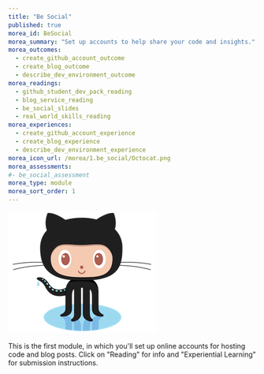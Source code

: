 ```yaml
---
title: "Be Social"
published: true
morea_id: BeSocial
morea_summary: "Set up accounts to help share your code and insights."
morea_outcomes:
  - create_github_account_outcome
  - create_blog_outcome
  - describe_dev_environment_outcome
morea_readings:
  - github_student_dev_pack_reading
  - blog_service_reading
  - be_social_slides
  - real_world_skills_reading
morea_experiences:
  - create_github_account_experience
  - create_blog_experience
  - describe_dev_environment_experience
morea_icon_url: /morea/1.be_social/Octocat.png
morea_assessments:
#- be_social_assessment
morea_type: module
morea_sort_order: 1
---
```

![](morea/1.be_social/Octocat.png)

This is the first module, in which you'll set up online accounts for hosting code and blog posts. Click on "Reading" for info and "Experiential Learning" for submission instructions.
